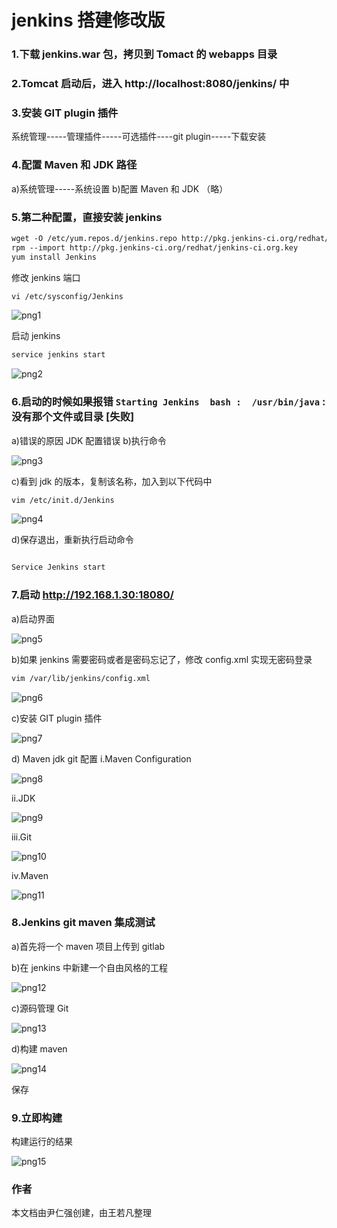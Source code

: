 # jenkins 搭建修改版
### 1.下载 jenkins.war 包，拷贝到 Tomact 的 webapps 目录
### 2.Tomcat 启动后，进入 http://localhost:8080/jenkins/ 中
### 3.安装 GIT plugin 插件
系统管理-----管理插件-----可选插件----git plugin-----下载安装
### 4.配置 Maven 和 JDK 路径
a)系统管理-----系统设置
b)配置 Maven 和 JDK （略）
### 5.第二种配置，直接安装 jenkins
```sh
wget -O /etc/yum.repos.d/jenkins.repo http://pkg.jenkins-ci.org/redhat/jenkins.repo  
rpm --import http://pkg.jenkins-ci.org/redhat/jenkins-ci.org.key
yum install Jenkins
```
修改 jenkins 端口
```sh
vi /etc/sysconfig/Jenkins
```
![png1](https://github.com/wangruofanWRF/notes/blob/master/jenkins/png/png1.png)

启动 jenkins
```sh
service jenkins start
```
![png2](https://github.com/wangruofanWRF/notes/blob/master/jenkins/png/png2.png)

### 6.启动的时候如果报错 `Starting Jenkins  bash :  /usr/bin/java` : 没有那个文件或目录     [失败]
a)错误的原因 JDK 配置错误
b)执行命令

![png3](https://github.com/wangruofanWRF/notes/blob/master/jenkins/png/png3.png)

c)看到 jdk 的版本，复制该名称，加入到以下代码中

```sh
vim /etc/init.d/Jenkins
```
![png4](https://github.com/wangruofanWRF/notes/blob/master/jenkins/png/png4.png)

d)保存退出，重新执行启动命令
```sh

Service Jenkins start
```
### 7.启动 http://192.168.1.30:18080/
a)启动界面

![png5](https://github.com/wangruofanWRF/notes/blob/master/jenkins/png/png5.png)

b)如果 jenkins 需要密码或者是密码忘记了，修改 config.xml 实现无密码登录
```sh
vim /var/lib/jenkins/config.xml
```
![png6](https://github.com/wangruofanWRF/notes/blob/master/jenkins/png/png6.png)

c)安装 GIT plugin 插件

![png7](https://github.com/wangruofanWRF/notes/blob/master/jenkins/png/png7.png)

d) Maven jdk git 配置
i.Maven Configuration

![png8](https://github.com/wangruofanWRF/notes/blob/master/jenkins/png/png8.png)

ii.JDK

![png9](https://github.com/wangruofanWRF/notes/blob/master/jenkins/png/png9.png)

iii.Git

![png10](https://github.com/wangruofanWRF/notes/blob/master/jenkins/png/png10.png)

iv.Maven

![png11](https://github.com/wangruofanWRF/notes/blob/master/jenkins/png/png11.png)


### 8.Jenkins git maven 集成测试
a)首先将一个 maven 项目上传到 gitlab

b)在 jenkins 中新建一个自由风格的工程

 ![png12](https://github.com/wangruofanWRF/notes/blob/master/jenkins/png/png12.png)

c)源码管理 Git

![png13](https://github.com/wangruofanWRF/notes/blob/master/jenkins/png/png13.png)

d)构建 maven

![png14](https://github.com/wangruofanWRF/notes/blob/master/jenkins/png/png14.png)

保存
### 9.立即构建
构建运行的结果

![png15](https://github.com/wangruofanWRF/notes/blob/master/jenkins/png/png15.png)

### 作者  
本文档由尹仁强创建，由王若凡整理

